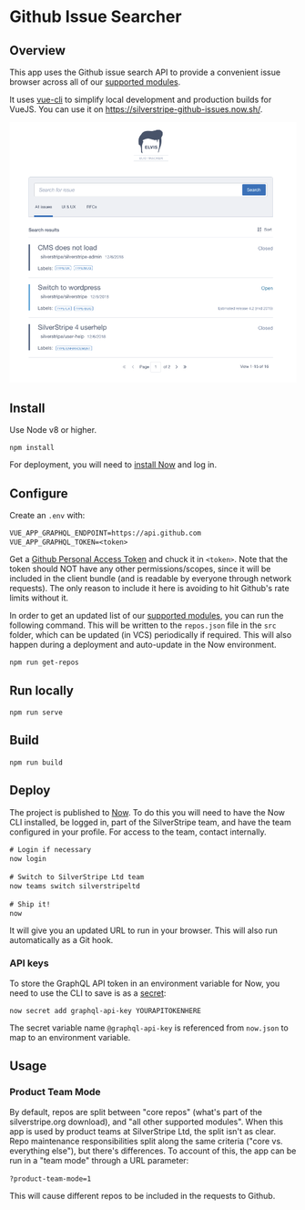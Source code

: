 # Github Issue Searcher

## Overview

This app uses the Github issue search API to provide
a convenient issue browser across all of our
[supported modules](https://www.silverstripe.org/software/addons/silverstripe-commercially-supported-module-list/).

It uses [vue-cli](https://github.com/vuejs/vue-cli/blob/dev/docs/cli.md)
to simplify local development and production builds for VueJS.
You can use it on https://silverstripe-github-issues.now.sh/.

![Preview](_img/preview.png)

## Install

Use Node v8 or higher.

```
npm install
```

For deployment, you will need to [install Now](https://zeit.co/download) and log in.

## Configure

Create an `.env` with:

```
VUE_APP_GRAPHQL_ENDPOINT=https://api.github.com
VUE_APP_GRAPHQL_TOKEN=<token>
```

Get a [Github Personal Access Token](https://github.com/settings/tokens) and chuck it in `<token>`.
Note that the token should NOT have any other permissions/scopes, since it will be included
in the client bundle (and is readable by everyone through network requests).
The only reason to include it here is avoiding to hit Github's rate limits without it.

In order to get an updated list of our [supported modules](https://www.silverstripe.org/software/addons/silverstripe-commercially-supported-module-list/),
you can run the following command. This will be written to the `repos.json` file in the `src` folder, which can be
updated (in VCS) periodically if required. This will also happen during a deployment and auto-update in the
Now environment.

```
npm run get-repos
```

## Run locally

```
npm run serve
```

## Build

```
npm run build
```

## Deploy

The project is published to [Now](https://zeit.co/now). To do this you will need to have the Now CLI installed, be
logged in, part of the SilverStripe team, and have the team configured in your profile. For access to the team,
contact internally.

```
# Login if necessary
now login

# Switch to SilverStripe Ltd team
now teams switch silverstripeltd

# Ship it!
now
```

It will give you an updated URL to run in your browser. This will also run automatically as a Git hook.

### API keys

To store the GraphQL API token in an environment variable for Now, you need to use the CLI to save is as a
[secret](https://zeit.co/docs/v2/deployments/environment-variables-and-secrets#securing-environment-variables-using-secrets):

```
now secret add graphql-api-key YOURAPITOKENHERE
``` 

The secret variable name `@graphql-api-key` is referenced from `now.json` to map to an environment variable.

## Usage

### Product Team Mode

By default, repos are split between "core repos" (what's part of the silverstripe.org download),
and "all other supported modules". When this app is used by product teams at SilverStripe Ltd,
the split isn't as clear. Repo maintenance responsibilities split along the same criteria
("core vs. everything else"), but there's differences. To account of this,
the app can be run in a "team mode" through a URL parameter:

`?product-team-mode=1`

This will cause different repos to be included in the requests to Github.

